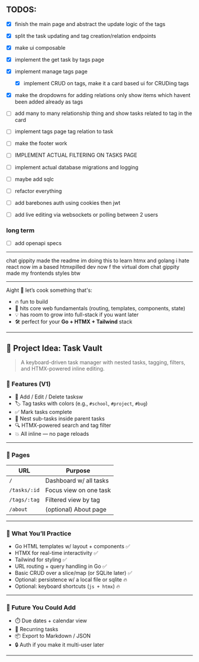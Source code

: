 ## TODOS:

- [x] finish the main page and abstract the update logic of the tags
- [x] split the task updating and tag creation/relation endpoints
- [x] make ui composable
- [x] implement the get task by tags page
- [x] implement manage tags page
  - [x] implement CRUD on tags, make it a card based ui for CRUDing tags
- [x] make the dropdowns for adding relations only show items which havent been added already as tags
- [ ] add many to many relationship thing and show tasks related to tag in the card
- [ ] implement tags page tag relation to task
- [ ] make the footer work

- [ ] IMPLEMENT ACTUAL FILTERING ON TASKS PAGE
- [ ] implement actual database migrations and logging
- [ ] maybe add sqlc
- [ ] refactor everything
- [ ] add barebones auth using cookies then jwt
- [ ] add live editing via websockets or polling between 2 users

### long term

- [ ] add openapi specs

---

chat gippity made the readme
im doing this to learn htmx and golang i hate react now im a based htmxpilled dev now f the virtual dom
chat gippity made my frontends styles btw

---

Aight 😤 let’s cook something that's:

- 🔥 fun to build
- 🧠 hits core web fundamentals (routing, templates, components, state)
- 💡 has room to grow into full-stack if you want later
- 🛠️ perfect for your **Go + HTMX + Tailwind** stack

---

## 🎯 Project Idea: **Task Vault**

> A keyboard-driven task manager with nested tasks, tagging, filters, and HTMX-powered inline editing.

### 🧩 Features (V1)

- 📝 Add / Edit / Delete tasksw
- 🏷️ Tag tasks with colors (e.g., `#school`, `#project`, `#bug`)
- ✅ Mark tasks complete
- 🧵 Nest sub-tasks inside parent tasks
- 🔍 HTMX-powered search and tag filter
- 💥 All inline — no page reloads

---

### 📐 Pages

| URL          | Purpose                |
| ------------ | ---------------------- |
| `/`          | Dashboard w/ all tasks |
| `/tasks/:id` | Focus view on one task |
| `/tags/:tag` | Filtered view by tag   |
| `/about`     | (optional) About page  |

---

### 🧠 What You’ll Practice

- Go HTML templates w/ layout + components ✅
- HTMX for real-time interactivity ✅
- Tailwind for styling ✅
- URL routing + query handling in Go ✅
- Basic CRUD over a slice/map (or SQLite later) ✅
- Optional: persistence w/ a local file or sqlite 🔥
- Optional: keyboard shortcuts (`js + htmx`) 🔥

---

### 🔄 Future You Could Add

- ⏱️ Due dates + calendar view
- 🔁 Recurring tasks
- 📦 Export to Markdown / JSON
- 🔒 Auth if you make it multi-user later

---
